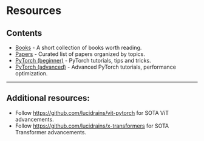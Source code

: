 
# Resources


## Contents

* [Books](./books.md) - A short collection of books worth reading.
* [Papers](./papers.md) - Curated list of papers organized by topics.
* [PyTorch (beginner)](./beginner_pytorch) - PyTorch tutorials, tips and tricks.
* [PyTorch (advanced)](./advanced_pytorch) - Advanced PyTorch tutorials, performance optimization.

*** 

## Additional resources:

* Follow https://github.com/lucidrains/vit-pytorch for SOTA ViT advancements.
* Follow https://github.com/lucidrains/x-transformers for SOTA Transformer advancements.

